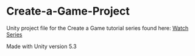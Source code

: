 # Create-a-Game-Project
Unity project file for the Create a Game tutorial series found here: [Watch Series](https://youtu.be/SviIeTt2_Lc?list=PLFt_AvWsXl0ctd4dgE1F8g3uec4zKNRV0)

Made with Unity version 5.3
